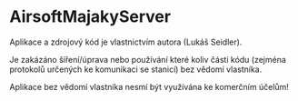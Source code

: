 # AirsoftMajakyServer
Aplikace a zdrojový kód je vlastnictvím autora (Lukáš Seidler). 

Je zakázáno šíření/úprava nebo používání které koliv části kódu (zejména protokolů určených ke komunikaci se stanicí) bez vědomí vlastníka. 

Aplikace bez vědomí vlastníka nesmí být využívána ke komerčním účelům!
